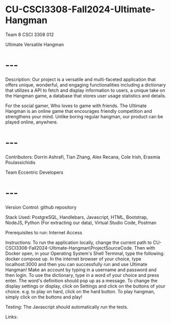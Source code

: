 # CU-CSCI3308-Fall2024-Ultimate-Hangman
Team 8 CSCI 3308 012

Ultimate Versatile Hangman

# --- #

Description: Our project is a versatile and multi-faceted application that offers unique, wonderful, and engaging functionalities including a dictionary that utilizes a API to fetch and display information to users, a unique take on the Hangman game, a database that stores user usage statistics and details.

For the social gamer, Who loves to game with friends. The Ultimate Hangman is an online game that encourages friendly competition and strengthens your mind. Unlike boring regular hangman, our product can be played online, anywhere.

# --- #

Contributors: Dorrin Ashrafi, Tian Zhang, Alex Recana, Cole Irish, Erasmia Poulassichidis

Team Eccentric Developers

# --- #

Version Control: github repository

Stack Used: PostgreSQL, Handlebars, Javascript, HTML, Bootstrap, NodeJS, Python (For extracting our data), Virtual Studio Code, Postman

Prerequisites to run: Internet Access

Instructions: To run the application locally, change the current path to CU-CSCI3308-Fall2024-Ultimate-Hangman\ProjectSourceCode. Then with Docker open, in your Operating System's Shell Terminal, type the following: docker compose up. In the internet browser of your choice, type localhost:3000 and then you can successfully run
and use Ultimate Hangman! Make an account by typing in a username and password and then login. To use the dictionary, type in a word of your choice and press enter. The word's definition should pop up as a message. To change the display settings or display, click on Settings and click on the buttons of your choice. e.g. to play
on hard, click on the hard button. To play hangman, simply click on the buttons and play!

Testing: The Javascript should automatically run the tests. 

Links:
